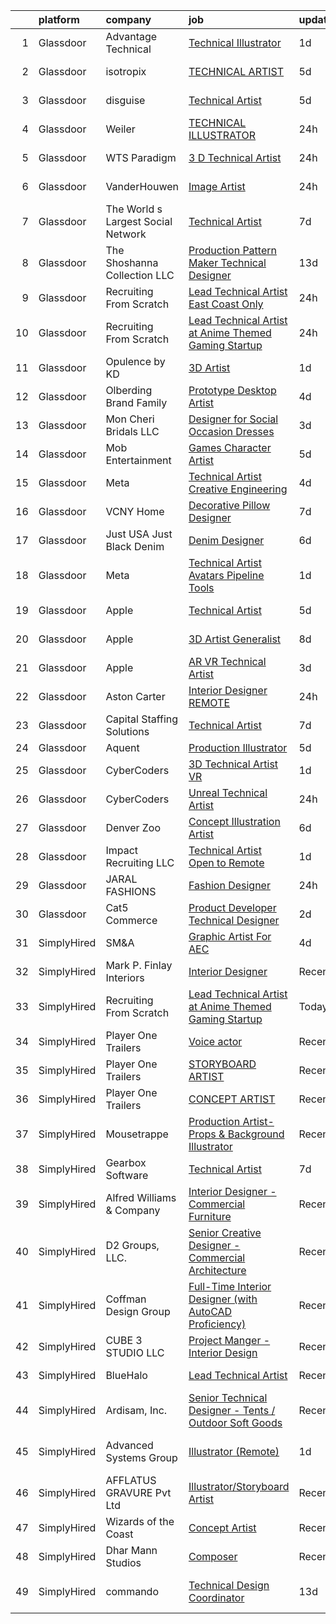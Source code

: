 

|    | platform    | company                            | job                                                                                                                                                                                                                                                                                                                                                                                                                                                                                                                                                                                                                                                                                                                                                                                                                                                                                                                                                                                                                                                                                                                                                                                                                                                                                                                                                                                                                                                                         | update_time   | location                      |
|---:|:------------|:-----------------------------------|:----------------------------------------------------------------------------------------------------------------------------------------------------------------------------------------------------------------------------------------------------------------------------------------------------------------------------------------------------------------------------------------------------------------------------------------------------------------------------------------------------------------------------------------------------------------------------------------------------------------------------------------------------------------------------------------------------------------------------------------------------------------------------------------------------------------------------------------------------------------------------------------------------------------------------------------------------------------------------------------------------------------------------------------------------------------------------------------------------------------------------------------------------------------------------------------------------------------------------------------------------------------------------------------------------------------------------------------------------------------------------------------------------------------------------------------------------------------------------|:--------------|:------------------------------|
|  1 | Glassdoor   | Advantage Technical                | [Technical Illustrator](https://www.glassdoor.com/partner/jobListing.htm?pos=115&ao=1110586&s=58&guid=0000018286876fe9a65b95ba8dbf2cde&src=GD_JOB_AD&t=SR&vt=w&ea=1&cs=1_649cbd0c&cb=1660114400004&jobListingId=1008060519712&cpc=26740BCDE5E48596&jrtk=3-0-1ga38es5jgrjv801-1ga38es60k626800-92a35f20f136349a--6NYlbfkN0CQRQ3eiV4YWjrRS1ho7HVQ9JO8v6Fb3eU0yDOJbdOiEguntuRlpE4-_N6DYLNj-GrLRP5FYL-aNzagPvIYxyRsnB_9dzeqVd7S3AAeM0Tn7lwMIUWEoREOg6C_e6cv3q0cTiXRoZgR9Db9nqC-PcNEtAnvPp3I_DXS4Wt3NklPk0BTMUdbyVloNuluydEUmnrtyDjaIkJHbUSpgp5EX3MoWJCK5To18XgOh0bOGdfUKtVUbe8lsU4FHmf0o-9o5wYyrk73pA_K8x8PcIZbY2QbxpBHfrMSmGYyOb2KhVbAAeCOAqSzdbcRIhirf6DgtTENaiGOGnXcq9LrJnMaQEqg8SdTkMnefmDZuMJR9bd-dqC1yDekgfc2WeB4Jo-picOy0ZJ83a02GU_EZ4Eky5KKQaPGaZViNK7wVX78CGNtokd1ibR5YFSu8OuYVXh_BYYdRyViR2krHvl6DPJnMwcrqV8IRSbTuRyzzW6rFdEqnce9vRY2MkcRfJElZLws5wdsdUTuTFu6K3OosIyoJDSlY8OXbR0olWRrNyLXcvDBs_GOLfsHxund0FeAm4tSTg0%3D)                                                                                                                                                                                                                                                                                                                                                                                                                                                                                                                                              | 1d            | Sterling Heights, MI          |
|  2 | Glassdoor   | isotropix                          | [TECHNICAL ARTIST](https://www.glassdoor.com/partner/jobListing.htm?pos=126&ao=1136043&s=58&guid=0000018286876fe9a65b95ba8dbf2cde&src=GD_JOB_AD&t=SR&vt=w&cs=1_d03e5e7f&cb=1660114400009&jobListingId=1008053328813&jrtk=3-0-1ga38es5jgrjv801-1ga38es60k626800-10c8128bab1f73cb-)                                                                                                                                                                                                                                                                                                                                                                                                                                                                                                                                                                                                                                                                                                                                                                                                                                                                                                                                                                                                                                                                                                                                                                                           | 5d            | Los Angeles, CA               |
|  3 | Glassdoor   | disguise                           | [Technical Artist](https://www.glassdoor.com/partner/jobListing.htm?pos=124&ao=1136043&s=58&guid=0000018286876fe9a65b95ba8dbf2cde&src=GD_JOB_AD&t=SR&vt=w&cs=1_7fd9bb9b&cb=1660114400009&jobListingId=1008053583849&jrtk=3-0-1ga38es5jgrjv801-1ga38es60k626800-736e1e6140083bb7-)                                                                                                                                                                                                                                                                                                                                                                                                                                                                                                                                                                                                                                                                                                                                                                                                                                                                                                                                                                                                                                                                                                                                                                                           | 5d            | New York, NY                  |
|  4 | Glassdoor   | Weiler                             | [TECHNICAL ILLUSTRATOR](https://www.glassdoor.com/partner/jobListing.htm?pos=127&ao=1136043&s=58&guid=0000018286876fe9a65b95ba8dbf2cde&src=GD_JOB_AD&t=SR&vt=w&cs=1_9ba4be14&cb=1660114400011&jobListingId=1008062753985&jrtk=3-0-1ga38es5jgrjv801-1ga38es60k626800-9b4b3dbe0815bb84-)                                                                                                                                                                                                                                                                                                                                                                                                                                                                                                                                                                                                                                                                                                                                                                                                                                                                                                                                                                                                                                                                                                                                                                                      | 24h           | Knoxville, IA                 |
|  5 | Glassdoor   | WTS Paradigm                       | [3 D Technical Artist](https://www.glassdoor.com/partner/jobListing.htm?pos=123&ao=1136043&s=58&guid=0000018286876fe9a65b95ba8dbf2cde&src=GD_JOB_AD&t=SR&vt=w&cs=1_79a00e2b&cb=1660114400008&jobListingId=1008063227500&jrtk=3-0-1ga38es5jgrjv801-1ga38es60k626800-011089805876a706-)                                                                                                                                                                                                                                                                                                                                                                                                                                                                                                                                                                                                                                                                                                                                                                                                                                                                                                                                                                                                                                                                                                                                                                                       | 24h           | Middleton, WI                 |
|  6 | Glassdoor   | VanderHouwen                       | [Image Artist](https://www.glassdoor.com/partner/jobListing.htm?pos=121&ao=1110586&s=58&guid=0000018286876fe9a65b95ba8dbf2cde&src=GD_JOB_AD&t=SR&vt=w&ea=1&cs=1_506713bf&cb=1660114400008&jobListingId=1008063541301&cpc=AC285F3A3ECA6BB0&jrtk=3-0-1ga38es5jgrjv801-1ga38es60k626800-44ae0a4fbbd41e73--6NYlbfkN0DwTFf1i8tHxx5w6n6Gg6g51G1v2moTctKTWRheSvOoBGoYbE61eXaI4p99TMVe5-Yx3QNbUfuByV1ln80uuMozBmYU69iiyMjPcC1KxlYCv165LxjaZAepi6fVCyyhQ86_ltv3q2XZSJkGepgNHRKU40Yl3-bNcszTtaTb_jhKeymm2vIbwUGyW4COJRuCVhWkxZ0OtuZqfdIw_ygfJsBeF78etFmDgtj8WrlT3KBFUX5y3AoHXNej2PkUc_jn-m69yswQAR8kSDLg5PhhyMI170Tf1qBDycAKOW9bM9vZF0G8IxDlwXJVtHMDscHY3hXnuLbi-8-UwWay5COVle7wQt55kSiIJpASycm32ywshzxNGNa5QtDlw8-kLJiyFaKL0mK_rNugCdieowX76HXSUe8Tmtykrz3jwv6MvYXJo09TnwRrkHb4s5fRefVba8GJzgcovRI6-lWFQZEUAuy6GVbI-XKx2k4NC5PId7n1Dykt45yRdrBi_nLfw1vmBXA%3D)                                                                                                                                                                                                                                                                                                                                                                                                                                                                                                                                                                                                                       | 24h           | Beaverton, OR                 |
|  7 | Glassdoor   | The World s Largest Social Network | [Technical Artist](https://www.glassdoor.com/partner/jobListing.htm?pos=113&ao=1110586&s=58&guid=0000018286876fe9a65b95ba8dbf2cde&src=GD_JOB_AD&t=SR&vt=w&ea=1&cs=1_97ac962a&cb=1660114400003&jobListingId=1008048926974&cpc=E773D000C9BC26FA&jrtk=3-0-1ga38es5jgrjv801-1ga38es60k626800-248e5923486b8f02--6NYlbfkN0DSgjPPcnEdvoK3uuxfISLALE6pB1FR7YSHOr_tSg5_QGIhoz_2VqUepdcKLBLI_zTQDUXKUWfMuJTcj5jBf5eRM8zWZiZ9z_cT7nylf-Em8Xnd4NBmVUBZUEHbDs2Kc1GzuzbLrePqI8f5xG1BT2ulBFUwvjcfS-QaVO8EMFpvsQiwlSRMnbZjufzakWUG7dhoJ9ddstEiCbk2H2nvBJIp95xl4-ABCMhx4qGEipAyVgAFWLwU9ecDiBbUuMYq9NIolBFRecFOjx3jaZ4Cm-O5LDRVdZdlNr17k3wXV5b-skXkHAHuzZR4j0e7PGv03sYFG7ikNdh0vVgvKT48rU3a6oB1ftRmnomRd6PCELcrscggscCfHBY5kx4BU7HsgnMQLHtcm1LJ6QeyWaPZjstP6H25JHmnVilrCzMouBAgtUhQrbWh9B5TlOeCtEDicDpvY3Yzf8tRFvSGLPzl2k6t5MDQ7YoGcAXslqs8C9IMPJAZL8CyrWe7szbqiyTAI5NpM2U5YJf9zwuSZ7N2edzktyR80cC-5BhcaH9ONa6xwu3Thz_zLaOkzyLUH2sblwfmeFJ6IqzAjCXmyS7vpLJx)                                                                                                                                                                                                                                                                                                                                                                                                                                                                                                                                 | 7d            | Los Angeles, CA               |
|  8 | Glassdoor   | The Shoshanna Collection LLC       | [Production Pattern Maker   Technical Designer](https://www.glassdoor.com/partner/jobListing.htm?pos=108&ao=1110586&s=58&guid=0000018286876fe9a65b95ba8dbf2cde&src=GD_JOB_AD&t=SR&vt=w&ea=1&cs=1_dd498698&cb=1660114399996&jobListingId=1008033341134&cpc=BA15C3E50D27FFE8&jrtk=3-0-1ga38es5jgrjv801-1ga38es60k626800-b9084e413344cb6e--6NYlbfkN0DceR8btTseuhG_SpHckJLdxCCcFxcmyaLLADawDPeKkPEJjDv40UGLLXAjHlnwqv1KsoQIJrFwn3FNKRcOEZBUFYE_WxNqW7je5exbyF9zVy2guLUO-gLaPN4mYuD3ZBwJuJmvfkTUMSgbSgoInQVtnXFfcjaw_8015dl2-4seT0CxW5CyNdQ0HxpWQRMW5tF570LZcd_uqotQ_hyTW7hGKPeWoSRxbpf-uOtDCgNIBLo6AIazUZuk8x1G0z_Er__F8SWwhlEPs-wtPrTgu0-zcWYeqRRZPRrxyia-fni0zIOn9PJQWhJ7nOchksCmvwg7nsSzcvt0VAz0UHY2vjOE7uV9JYFd1uA6mInmTrKMNcE1u9lwRo5E2ttWkqSiY4Op7_E4_GpdeDLOdtzms3eg5fIxBgwkaqOB4BzkBAd2n9PLn-A24oGt12zVGs1llMcbo5Qdw1HZqWby7cFSgqWdp8Xq0nItEDxN4eygK4Z7YgMZ4jMFgisg6C-JYqAKbKUdW4M4SCJLl2GPNF1_nBdiybOCrWLmUeA%3D)                                                                                                                                                                                                                                                                                                                                                                                                                                                                                                                                                      | 13d           | New York, NY                  |
|  9 | Glassdoor   | Recruiting From Scratch            | [Lead Technical Artist  East Coast Only ](https://www.glassdoor.com/partner/jobListing.htm?pos=128&ao=1136043&s=58&guid=0000018286876fe9a65b95ba8dbf2cde&src=GD_JOB_AD&t=SR&vt=w&ea=1&cs=1_715ecc2f&cb=1660114400011&jobListingId=1008063273545&jrtk=3-0-1ga38es5jgrjv801-1ga38es60k626800-03662f02ebbfdb19-)                                                                                                                                                                                                                                                                                                                                                                                                                                                                                                                                                                                                                                                                                                                                                                                                                                                                                                                                                                                                                                                                                                                                                               | 24h           | Durham, NC                    |
| 10 | Glassdoor   | Recruiting From Scratch            | [Lead Technical Artist at Anime Themed Gaming Startup](https://www.glassdoor.com/partner/jobListing.htm?pos=125&ao=1136043&s=58&guid=0000018286876fe9a65b95ba8dbf2cde&src=GD_JOB_AD&t=SR&vt=w&ea=1&cs=1_2a79a758&cb=1660114400009&jobListingId=1008063273455&jrtk=3-0-1ga38es5jgrjv801-1ga38es60k626800-1a5d2204fd597ce0-)                                                                                                                                                                                                                                                                                                                                                                                                                                                                                                                                                                                                                                                                                                                                                                                                                                                                                                                                                                                                                                                                                                                                                  | 24h           | Irving, TX                    |
| 11 | Glassdoor   | Opulence by KD                     | [3D Artist](https://www.glassdoor.com/partner/jobListing.htm?pos=107&ao=1110586&s=58&guid=0000018286876fe9a65b95ba8dbf2cde&src=GD_JOB_AD&t=SR&vt=w&ea=1&cs=1_87594597&cb=1660114400006&jobListingId=1008060635178&cpc=14D5209370AEC984&jrtk=3-0-1ga38es5jgrjv801-1ga38es60k626800-ece28a5bf28f35e2--6NYlbfkN0Bzkuy17zoNwKMVjyusHhR7JNYo3SmelKzW8jp1Pa4Tk4WW547EexT8lZKR-gSYR2hmTMZ4f2JkGM0Bz3it44cRhxykvI-tnG4bEQgTqeFTblZB-Rf1gUvajfZob7I8LVUQCK7e6xhzaUjXKv5WnOa4sW6ZP2UuYWX5siLo4UvwIYvi22ZacKZPQIJf99zvKlpY2Pjf9dJ7qao-E5PoNdEUvlH-mnxhk-cZjbo7LPF9TJQHJLzOdLTGlYhDcjA3KGglkQ6G2H6M7Pg1VtGsyqZa9f0G9Z4X3RCoygSdOigDpvXywhUEcTO9By90-5vUS2guXk9SsvuRWRFzinSpvSrT-3VSbGqAFETyRaSfA31BR0X7-Xqc-5qKM1S-udtnu_zGTQO901Naor54TTV7Xf-1SjscIEaHvaZo1ga-SEeWv2NoAidzPxW9fkub5rP8JZu07IhLABw8JhI9echAsy3IqgisQjmtzft1uXJJ6HwmjN2S-VbxsxtxICz9vf3pk9cfyOesJtHzRQ%3D%3D)                                                                                                                                                                                                                                                                                                                                                                                                                                                                                                                                                                                                            | 1d            | West Mifflin, PA              |
| 12 | Glassdoor   | Olberding Brand Family             | [Prototype Desktop Artist](https://www.glassdoor.com/partner/jobListing.htm?pos=102&ao=1110586&s=58&guid=0000018286876fe9a65b95ba8dbf2cde&src=GD_JOB_AD&t=SR&vt=w&ea=1&cs=1_41c06a04&cb=1660114399790&jobListingId=1008055810949&cpc=43E37B7B5399EAEF&jrtk=3-0-1ga38es5jgrjv801-1ga38es60k626800-abd2f46ca36ee8b4--6NYlbfkN0B7iIj7qdJxWrhC-G4c6do8qzhYzTGSo8Wd6j2JjXO-OLXZDUZK1ZX8YFqY53z8hVwhZAY1iqB9CuKc-2rsPwrxjKzweJuOe7Yapls8sOHXerXZiPtQiF9L7YtrAoQiLExZkJ1Mmrlq_QuV0G0t7_Ym0wIeBVZUxA0klKW5_xwYKY7qqaMN9-SBw5vHN5Mhf4DEoJP4D_D5qzPr1JfasXmL-sqDuLmM_j1C63NMfNlMpFT7kdtrCPYs_sP0P1EPY7tc85O9IH1Suf9-cb_ZiZ-r4oZg4FxbsrzlcBf9FZaPlvyPnhx95mT4TLBv6ZEaq3WvXRSdOs0hm59oHbST90b-fAVDHFulrDf6q_l3HPx81m9UCmTuFYXcoHJUuCr4B-Va-5FqIiK8RsigAz5aeCJhgwRSrugHqHbzcUYmv1gbXdtyRaajZat0_cJ6py7uW7U9d3WGJjJQ17TnT6-eaz0fr0xqIrIY-_464oHVuoG4fLZz5xGRjGaqV0oYjJ5OihnZZ7zhJmjDAw%3D%3D)                                                                                                                                                                                                                                                                                                                                                                                                                                                                                                                                                                                             | 4d            | Atlanta, GA                   |
| 13 | Glassdoor   | Mon Cheri Bridals LLC              | [Designer for Social Occasion Dresses](https://www.glassdoor.com/partner/jobListing.htm?pos=104&ao=1110586&s=58&guid=0000018286876fe9a65b95ba8dbf2cde&src=GD_JOB_AD&t=SR&vt=w&ea=1&cs=1_c7ef4b0b&cb=1660114399790&jobListingId=1008057203121&cpc=90C4CD7F4113B630&jrtk=3-0-1ga38es5jgrjv801-1ga38es60k626800-02c681e6a28d7d5d--6NYlbfkN0C2SVAOpOeIWQkPp9EeCSLxTLheLRty2uanDx8E9nXZ3rFVmSnLRG2mnPkAGh1eSW3J8lYkoOb_KFWOvSVYCFcDXGFAYyF931r0qvnzF8wbzBbi88hfZB9ydUA69pmQIBAof7FIlT2vX-mmIjQV9JLXDTdSUMv-n08TWZ6m7jrIGoi9Ns_SLfdzjbVQt8fhfZGwVG5vpZV3Iahj9FRWXnGPSZYVZNy10k9s071BSbJ0nDOIO68mVFw-wetgoXvNdFHZjySEqsolzKy-DiVFqQvFfqRZBBDuKue3Zes5sc0gsmTMmaRGmjZ-M2I6o38PGIziC0RAe8Yl9w1FPDs1tcdFPJNTXL0t13GiZSg9vYTGxn7OArMST6KUHQdtTfa00f5eXWBmnKPR4vRL8vpNVte8fg-VNNlUpq1Fo50HrRduNE2zP-fxR-XG9qxJVNAnV05RqCVYNXxl5cTCjV6uExcd38hpRI4KtF2RgN9cUn_f3kL-S3dV6s2caHToJOPsEwsKNmgvqWZjdl-Rx2HIy3At)                                                                                                                                                                                                                                                                                                                                                                                                                                                                                                                                                                             | 3d            | Trenton, NJ                   |
| 14 | Glassdoor   | Mob Entertainment                  | [Games Character Artist](https://www.glassdoor.com/partner/jobListing.htm?pos=111&ao=1110586&s=58&guid=0000018286876fe9a65b95ba8dbf2cde&src=GD_JOB_AD&t=SR&vt=w&ea=1&cs=1_f2f70f66&cb=1660114399996&jobListingId=1008053728379&cpc=F7A2269C793D5877&jrtk=3-0-1ga38es5jgrjv801-1ga38es60k626800-0e94b5a98816cfd7--6NYlbfkN0DfhRLDY5E7BVY3xhBTAobuSaZ3WR2SqAJ-w4NHeQGDZ7IzEziFaDSEGjd0VkC8dbJxf8opLYDo0TCoxUBMQGUbwVfyPFhs28vb6ahs_mQmmABGYI1rGxbT1aQtxsAVL9QrF7cYwiLAODCIyY2T0Ld-LN2ks8WLEh7F_R4jo4WDTlALkV37wfNkVyQmTZj0Cs45KTM7eXYQZWKCQ-OatTdlhrCwCJBB888eLbIvlwHEev7lECQhBoGLh6TNe1bfOExeSyV9zmm_rg6xgz8f_V1ubVTMMjP3N1xN6WReOJG4eXQHqng4mFNHm6_5DOlC64WdGxpFUBhTL6JOe6TrbqYYxvbaMK-Pq4vjLdRw40VVICAupw0JcUk1ildEcdBdBzbFVUDtsAnqbLsf3i14yAAl0ayYlGwECHDB8IBMTG63EwkB9C1yT0Lx5EcoRL2Nm39cQvVHutDq5-X7c_b4ULbev5RaP8SBBgRXGWugUDEtoGvf7j-TIU_VgHJQ0zNSfos%3D)                                                                                                                                                                                                                                                                                                                                                                                                                                                                                                                                                                                                             | 5d            | Saint Louis, MO               |
| 15 | Glassdoor   | Meta                               | [Technical Artist   Creative Engineering](https://www.glassdoor.com/partner/jobListing.htm?pos=106&ao=1110586&s=58&guid=0000018286876fe9a65b95ba8dbf2cde&src=GD_JOB_AD&t=SR&vt=w&cs=1_acd7cd5e&cb=1660114399790&jobListingId=1008056316974&cpc=FDA93C03AE7AED37&jrtk=3-0-1ga38es5jgrjv801-1ga38es60k626800-314cb7abd2da0403--6NYlbfkN0DYl4UJW4r1Vl7FEn6T9F-rD9lpC-0oMJVSiWjK_MGUd8e8cHXcpv6KPyjLHZEfqkUjKpU0hMXibp2ldHXflztMYwy5PWjsRXUM8qgSrSI8i6v4AMTrDiSEE8fvXHQyczsvZLsBPgXO4NwBol3QzjF5b6hr5bFyQ4_SuFrGUWIjg1omUFfLcL4Gjliz2PRkDot_z15xUFwrg6qyhdmtdLi662DgX2Xek6ix2BI5L1O_VluGHUTK3o1ZXnPGsv0PbYbe6Mk_cvkTumEYArW85qA9lht_d-aVLMt-odH4jwUOt355zUcQrAkODd6XGLjwyLMV6s7cwwiW8EA-G_ZyU5ieMgygzdVk4QWQVD4VNtYDalqeCyB4FOGdQ-pu_GuZeXpoupyKnptwLNeu7SyUJSoak-abWtqn6ef8q8d74tPub7T_f7bOCHhfBxV2kUlu027hkOgbRWnCIL5RSCO25oGSxigfcTVjoCFsBoT35NuN4nNCz-h7nWd7--Z8AttryWCmZyUJYKXMR3hNAr4A3gNzsavzdJvX9OzqaGTwMwooAHZYoN_kxu5jdml3BjL70CFmqHRXwmDOcUAVUGPCkYwN-Nf03a73uIyyTLKjgnQeu_w4BNNodhn4x-xZTEp8B-XZUxiuj7Ownz240cYSAETqW4hj5r3IzMkJjMGXLCrjqsp4DrV6UH6HWRSLG5dTnmdeS_Vi5kKagXNZkdiKCzoWxVwGaFAlg2IvZA7qiX97fr9_1-esbURwbYVZaGBk8FcPXBm3Kwwpf-6ICaOeSU-U91ySWiiWu7LwmGC0WgnBIFXUkZvTxwiSpn_Scay-xYZ2ig4x5CWZIOXlTGTI90ksMo2x62dqPiGg0XfbWiSmNS-EfKxi7TsXWN3NPbHXjip_-3gjgcAYkT1a3xnJV2CQkawT2vrWJjRidhmebb0GLK6y3ZbYSdNyXUOkw805CBXv4o9YhdPozm43dZ1KYbBkAXllrT7DBb8YiPscsAelJ-kFxJohfjahgGRto95Ca7S9g12ECMhlt8TWKjaZqMYzYhEa9PF2JGz_dC3SF2BxovFsYbmTlcHjcNII_rVjtnE%3D) | 4d            | Burlingame, CA                |
| 16 | Glassdoor   | VCNY Home                          | [Decorative Pillow Designer](https://www.glassdoor.com/partner/jobListing.htm?pos=110&ao=1110586&s=58&guid=0000018286876fe9a65b95ba8dbf2cde&src=GD_JOB_AD&t=SR&vt=w&ea=1&cs=1_d34f8c4b&cb=1660114400063&jobListingId=1008047257106&cpc=70D6958B2CFB98E6&jrtk=3-0-1ga38es5jgrjv801-1ga38es60k626800-522acb78c5268b40--6NYlbfkN0DuBjZhRmXeDyfVAG-RoVjtSv3eDEYZ9hoXvfZhXUmN-bbhYvP9oYvOFEE0wIUOmjT7AgXFxQvE2H7tPArcEVsI4oWqfB27dnVtENJf_LWaJfU5SAGZUPgFkqKhwtz5E2iZFjk3BCOqgNJlCk-1HBw_A5J-16WVLbmukSTVYVz0bzWe1e36cngP1nJMaEw0GC0ulBeTsS5eywCAMp868Ac6FQjYBmcmUOxjlQTXSETPE2rSAJwEqQmikDXNzRyxEv5tIjrnpaabQUwqsMSjD5Unc6Coz4m81m2sCBvOd1ZetV0U2wdNrwav0lnrDGTmwapdUiFCsvqw9E9g21lF39comM4EY7jyiH__de2OUCK-_b_hDpeV50GVxrACVIJRTX3LDW1OgkP8QcBCyHGigScRD92nNu5yPm5SObSgZr8KDK5tmRycear99BFOvRhuZHRZb-E4kXLMxF_IVkYE8R-tK133aP9xGbQDTMYdxNXRHkYU28Pj0s-xdLKfAaVhm9Y13Obx6whoYw%3D%3D)                                                                                                                                                                                                                                                                                                                                                                                                                                                                                                                                                                                           | 7d            | North Bergen, NJ              |
| 17 | Glassdoor   | Just USA   Just Black Denim        | [Denim Designer](https://www.glassdoor.com/partner/jobListing.htm?pos=116&ao=1110586&s=58&guid=0000018286876fe9a65b95ba8dbf2cde&src=GD_JOB_AD&t=SR&vt=w&ea=1&cs=1_9cc1675c&cb=1660114400005&jobListingId=1008050439843&cpc=B076152010A3B66C&jrtk=3-0-1ga38es5jgrjv801-1ga38es60k626800-dc5159c0330fe2cb--6NYlbfkN0Aba3ituSlCHMSHgOCHZZeTh5Pm07K4Ty21_3H7CkCDm7kQOn556yW8mpO7MDGFiExU9v61p8SAcaywuJQXKuwAp3t_jOxbS5IZxeVs7SAhTBZ7sKr8YMJrknivhNGrXITx4nnWIIe6v5Fua4jW2gGiOSfcqTwKgywaEPPgJxvWGMDIcZErdRrnhZjKA8xqveZKl1Pzhl_z8HXsDiR51ay59_m2e8XYrSb24F6erTRdCbtx9u0BAx_yWrLz6MAomt3YqhT2mTqlKMDlRH_o638Ig4hqAb5eWRHjEHFd3hudQFMAhYvNEgxObI8BjmQLdm5MmwcL9KX9eW7YRwv8mn9YbfmQFNHKxHZAWNur54Zb219uA9MiZCxW8yc1_EAdknxMYBnQFfA6B_gRIHhCTbg4K-TtdzoP-egIq80NNSKXqQqjuFErmOGlN3UcGYl6RdWY8HQhtYT0tOM5-z4S01Om4yp8G2Tdj4NExGKY3k6nLnbawDDlkvTT)                                                                                                                                                                                                                                                                                                                                                                                                                                                                                                                                                                                                                                   | 6d            | Vernon, CA                    |
| 18 | Glassdoor   | Meta                               | [Technical Artist  Avatars Pipeline Tools](https://www.glassdoor.com/partner/jobListing.htm?pos=105&ao=1110586&s=58&guid=0000018286876fe9a65b95ba8dbf2cde&src=GD_JOB_AD&t=SR&vt=w&cs=1_6bff1ed5&cb=1660114399790&jobListingId=1008061777802&cpc=AF02A54CD0F60729&jrtk=3-0-1ga38es5jgrjv801-1ga38es60k626800-bec5f188f674f0d8--6NYlbfkN0DYl4UJW4r1Vl7FEn6T9F-rD9lpC-0oMJVSiWjK_MGUd8e8cHXcpv6KPyjLHZEfqkVDT8BL02zSvKuSNNJGibANpm3vdv3SqQ9wu92ONl7v0r07Ki1lvty9jAZX1idCsH3pljZLSI0oLQ4uM_zk4FLLa40kBzdlJ0TV-CX1RSfK7chj1XeKPutxGZ5qOkyRs12ypTFuXlDlD5iRGV5tZw3gqpwjRRV3zhE23bioOCq1XMjyTWFtcZQ9u_Tmb7GAPw7S5w-Xc88A_qVy79rLaH8VhSOIwPt9gi62gale5aWscDvGP_957YhyUVF-ZyXEzO9IjfTqqwuKsJxq6nnU2Ch_Eu-KczCykNHFU7QiqPOy93T9W9FVSQQ44Q0f0lJ0mxiptkm5yLo88nJyGm9d1KKgoY-kesVv_AUcnCnar5rHPmc3c1Y1Hk6kOjEjl_GNwkSTWV0o4PT8N2or8Q2x8P6QUYdHxNK9_tZSTTTMjWYBTSl4e3jsm5KIDE-VRO7EhCNnzUxYZxxXq90tjtjcj9xIBSusOEch_X7yBpPoCVU5NJd6Hm7lJxoDNgMnvRrd1yDqnhG0-zr97itCseZBKYVur017O-kFjdO8siic4TQwGD-X7LOEU2MWnjrYvwdjFalt41azAKffCuRVt2m7bmqaRuyjXU9a2eFDG3DXWAs1mvIUrZY4NJJDjAPj-TlCBXCj3Av69oOcEx3EI_klzP9xdeVl8VvdyqLvaeclPcJ4gN3AMZ_TB8YOT_iQBbYeqX7Y8vrGZTAKRPrgvflCa-Eg0nqGGP1l8qMOr_IEpudrSS1la49MRGjTQCpADFwCCXxWMBqVx6QBcHmsdhqdcs-BDBu6ifFiQnNQg1JSDvZCn_T4xpQ7NbsNrFo0BGfRk0caiOQrjwbWjcmNG_GJrVKeWTqissxwaC7tE0yEh_tL41o--hggMda5NVZnBrP2aEl0lqyaY94BdNC4mYjMlx7Ww_wsUKMj4NQEOdUja-MwF4_GkkXGOnMqcu9UM-3czTuZaRH6CkiQTIPtDb4db2FY_xC2e-OIiD3HHj214hg9CA%3D%3D)                  | 1d            | Burlingame, CA                |
| 19 | Glassdoor   | Apple                              | [Technical Artist](https://www.glassdoor.com/partner/jobListing.htm?pos=103&ao=1110586&s=58&guid=0000018286876fe9a65b95ba8dbf2cde&src=GD_JOB_AD&t=SR&vt=w&cs=1_9dc5da62&cb=1660114399789&jobListingId=1008052189545&cpc=AC285F3A3ECA6BB0&jrtk=3-0-1ga38es5jgrjv801-1ga38es60k626800-b15e4d5738459f72--6NYlbfkN0BvKrLyj5gPmtZO9T8euul8TCxuuKNOtzRJOomxnwSEodTz2Bc-sPZl5OJ9R4TJsNdDu2ApFQIPGJyjI2HKvJVs9tZZ85izmLWiIAzfEe9SKQj18unJzMcj7V52eyk9-kEVDyGE46poEqaTnbDEUYBh-DyjbbAj0FrgVsiW9ad6vJD-pZ8JvctGeuRi4OzbaV0iVo3Ixrs7xQtHjGna7WLUJOtCgs9DShswxksm_1MMXc4NW7l8rbuVuELE_zt9io6HIkDJyLiGeDf2BrKlSErG69B6i9KNrl0grgypPeriA0K2782J_5IAtXOQA5AMou3o_JwbzDm1l3Urc32vI1HUkOVKVkD73RlJHu_92564H6KtvNGfzJw4Ye-QcAnN2U68Smxi465sn32N9K9YfasK0Ocnk_30EZQ4NzR0L50mcAXpKwSIESrENYb3sLc890dUfsQK96UJqXLsXRIxhW7AajcRY7A6ZKwSmIE1cQZnEPmtAYYUIkDMQXRaihQinmesUj3gvqkllzAU1h3S7gJGJxW2Ir6YoCEji6YBZqS4i9Kxz-S5BdFRt9aBCNbKZxfxf3m_p8Q6F7MUoZTl2EGObTHd2dc6w-AXp_AsWSK_8AXBkVuGEbx8gjNEFaDP6DG7YeJ3wtTO9IFSY81cdWS-bctppJA8Y7EqS98LQ6Wh7rLfNlElravbkasKpWpl2G89ZGYPGRUCz5VTHaKHFQp-lyY4gmzxTd1-k8TXlp6yxS3v_-ecbD3WpUn2jkDQbxgt5NJ7H1q_v9ee5VMUxhgvxdTJc1yFl5Suw2FCEKKC1gzFqau4yPIF-4tFpDn7kHh4RMGqSWu1RTArBVEW1YDPOdkuDmtA41pULfx77h-f7j_bgH068MuNSrDMkt4qBWT7RnznLHWnT3k19ZQ4jUHJ-206IRZopq_g6u0KGbvIbL7qGu1Qr-7WgffiDNJ0l4A%3D)                                                                                                                                                        | 5d            | Culver City, CA               |
| 20 | Glassdoor   | Apple                              | [3D Artist Generalist](https://www.glassdoor.com/partner/jobListing.htm?pos=114&ao=1110586&s=58&guid=0000018286876fe9a65b95ba8dbf2cde&src=GD_JOB_AD&t=SR&vt=w&cs=1_a217f228&cb=1660114400003&jobListingId=1008043315424&cpc=AC285F3A3ECA6BB0&jrtk=3-0-1ga38es5jgrjv801-1ga38es60k626800-1b9bc4abaa9c16ec--6NYlbfkN0BvKrLyj5gPmtZO9T8euul8TCxuuKNOtzRJOomxnwSEodTz2Bc-sPZlt2Zgji_QUXFzD7dtomGns_hR7wA5qROeh1D0sSdCcCTzAlkilmqfzZjf8ww35AV-QWcUoZrGI3Q6Gqv4YHd7SsjDwQNLX9uhCDLZdnCczIOOBDLWL-Pr7jp3PFWRzhrsLJqyEt3rEJznH-s1s8_dHiDymwA2rpalYzKSHcuVREV-1lCVj5yky-ePhRfT-DetFgHGuu7eVeXfB92qXL0oSsyPIyNQ4afXdL_JeZHYSdAYlrl8ZMafPHjZy_84D2hKv8ZsSIWW1Rtb2edbQ7-rTdasmV-X4_kQC7Q3_Syy6oXytps8xQsvLZS4kcAwfdvFeefwbSf1Dc5ro8Lgzr6CHrkHvFMbgbTwmRa11NA2x9bEQtRexMBjaybwXme5GEI-dTXyP0KGdaxWT9pyt5lwHVgU2LF9jaJhrn79NnY8XWAskt11e_qvOgvigVJimXVP-MbHv85iHW25VJhD5egQDtrfL9IA1O9yAgRj8fD4vAbwihuJlBr_gwUexviEpNbniKBR6Gwyi79RuDPmK0bd9HT53nXL66Wwov0Fpt9_t22DKLTus68NvJk330KOUvaqshkJroKkwWhlniZ6euShIQRXnSl80kvNCvahYEXcPUCBLeMu3z-I10mtv1h-M3P-WQCqLvgzMxDuemuevU9-vs36SkrOSASXHLGCPjZ4-1RyOZKzxFv5cwu8AFU-ndhCFEoF-GnIBhhOxEIenFZJjmw2V48jHlPtlh5IFaFGk2EKcfRcMV9asxjPZscm4MOop0E0UgBsHZ0a7Re3ymj5IL6KvZPoUohLNNWYu54W2gHKUJ2UErtKEtrsouLjJ43wHQ4AyFhIGpBgbG4sxXScLCYCiJG__GPwKv0eMXPKdib1bsV_sNuD8l2gPIC9MrAX_rrCqu0GyiQ%3D)                                                                                                                                                    | 8d            | Cupertino, CA                 |
| 21 | Glassdoor   | Apple                              | [AR VR Technical Artist](https://www.glassdoor.com/partner/jobListing.htm?pos=109&ao=1110586&s=58&guid=0000018286876fe9a65b95ba8dbf2cde&src=GD_JOB_AD&t=SR&vt=w&cs=1_5173de27&cb=1660114399996&jobListingId=1008057519531&cpc=F41FEAB56D215062&jrtk=3-0-1ga38es5jgrjv801-1ga38es60k626800-6828e0b0ed8ec9bb--6NYlbfkN0BvKrLyj5gPmtZO9T8euul8TCxuuKNOtzRJOomxnwSEodTz2Bc-sPZlt2Zgji_QUXGvcv-e3u99qCr59X6Yf61nnfkwZzZxivNSNjSQjrL4JB89BRjvagDroAoyJMmjNM6BcnBdKNpi37SJuwNaJ_G2aMYazYgAx_OLN9CcThcrLZJ2sgXt8x-jVHerlyj2Qlz2zd9viwqiWAFLjXA3xJhNehGqcdkOQTFq2k7YMvV7nh4NQsTtXmXCok68nfQX15CWsf0T0ghd8XP3wdsL9oW41nC8-JY61FVkLDL0kHOp9-VmIfZaXsRxubkCvTPcdBMxd0JeB92-R4rDw71puzVcyZVcuAvGktpvWY2MiDJCLa_17_WZfheA2eD2iHGbaNrmMspI9jxE72ifHCPLv3RBATMrMxTh2a7ZBSTDMSiDMwpTrWSHhmYzIH4UV0msNIM5F6gwQlKAhUUg00xivnA46J75rAiK2WTTN7uIMNYSZ26kYtPKtZ1gWJh2B-KG66TS2HvyjM_bzdDAzipB_z7obb5ChWmFkLy6-U0fCy6jrLcbYE2s9vk8DkTHVjTaq9rqOjVlwpcFgoLlsQxipKHoLoGp2LOnucIktrwVfY3hk758KaivAXfqEAhc4X7gKawBbnuTAOaFMv8p2QHViPYo70SYA6DCoqq0YtEVZ54nVq1rJ24KVPGRlbMqnDX0fo3OLChx5b8xkUvUlhJHktGU91eQ5GSfaaWrm95L-3obCToPJIHzaDsqmZm91FqeEw6fTq3kzLHkV5pvNwBfZugjJI06J1W48OGUT7ARFQP3DfqepTFIwXbfKniFTZ7s_gs5Udmzj6kiM901MYAKvEV9Ly41I4v5x7GU8H3iqouDFN7GFirWMSupPvX4nkc8CHMM5cjIk2BTAfZnKaosVvlU_m9pvV0VrDimpC-Hv3qB3R5tzKGyb0VDrZ9jR9p0IYdzPmOiWXTGMg%3D%3D)                                                                                                                                    | 3d            | Cupertino, CA                 |
| 22 | Glassdoor   | Aston Carter                       | [Interior Designer  REMOTE](https://www.glassdoor.com/partner/jobListing.htm?pos=122&ao=1110586&s=58&guid=0000018286876fe9a65b95ba8dbf2cde&src=GD_JOB_AD&t=SR&vt=w&ea=1&cs=1_711c7f14&cb=1660114400009&jobListingId=1008062317517&cpc=2CAED5C921A5F994&jrtk=3-0-1ga38es5jgrjv801-1ga38es60k626800-cafc5fc2018685e2--6NYlbfkN0ChYVx_I3yfZ_JDY3EFoivtqvi_stwnZ_kRt8Dowt_l_d1ydueao4NEv8X4QANiVn-db1qmP0ZGr6xqE3i_tVuki5MFvFlW5MXTN4KQg1DytOxylZOon68fwI-o6bCbdq7i3HQwucc64YRO2_gk4dCWHK4LgL8YDpF_wys4fg_PxcRxeBwRP_m5ZcvevUn38PycSVdWgk_pzvotSFp00CKc7PLQeBFMppH_hRRLnabqHVI005krhq05NaDrVQJHgunE-nz8nWR1NpGKnYT6EE3jd7NntHLxr7c3AARt7Ipn5ovNP4qn4qlXoao4UisS5qCJV3OjKsVrU4VuRJK8QjP8zwlZGquiUVSoSBpSR91WCD-jK7mlYX2XQMi9QnfIuExa4b54k_uWzuQ7tFKfLxVGlpErmjIARSHaq2YYatlGV3hBGCcUu5f-QYpMRh6XUwHW4uphxk4Ts_S83nqlzzXCuz5QC62pEh3upyRXq-m-KBdVFIldSgq2RSXGLNqj33SVyS7W0XO5Vc5gIQYR-WuSJIz2um1fo46miZaKBdgvsJPpHN2rSDsf6WxBprOX0O-lJfc9FFv2T7jINh50F6g2mIDPx9JjbkmptKqADcpKoQPwQqBhdABu5HY7mKMtTnQnZyRhAWVqxapqCv-SFKzzTpSZ4PgpuzBAI-9qRTheQ7a0M8xOjdbJ5Q6uf5k-quwyqoKYWu0E3d-D9WtSZJUoPBC595zgbKz9tm8CKXT4OgvNkQzbve-JFDa-yO6E45WU9T6Wp6GDfYDTv73TSc81AdwcF9LxVS2Qwvy8wCVzxfTiwqZeZSOLQQb7zHtn8Gxjht-VUyEydMpjBOAne6Ttz45wvemfkMvaVXuW6RRG0QiBdBSYLrr9Qqg2bJtDYc8lNdNhWjiwynD5DtcfRPFadHyTEI8Gi8wXL6V1xCxBbyaR9EwGSlkaD9cnaj72t1Cz-oP_xh7lScAHBpSKk1Ez)                                                                                                                        | 24h           | Seattle, WA                   |
| 23 | Glassdoor   | Capital Staffing Solutions         | [Technical Artist](https://www.glassdoor.com/partner/jobListing.htm?pos=119&ao=1110586&s=58&guid=0000018286876fe9a65b95ba8dbf2cde&src=GD_JOB_AD&t=SR&vt=w&ea=1&cs=1_9e5a0ce6&cb=1660114400008&jobListingId=1008047830465&cpc=8795CF9063CD573D&jrtk=3-0-1ga38es5jgrjv801-1ga38es60k626800-2051797cc8d74dac--6NYlbfkN0AHXq2vAVwR3IH7wgnTMdWCa3HguypIXx0DFudX-u0zu6XSU0N9gDGCMsnO9yvyAfMlt4Ae9mM5MYWLgs4v7jaY5XwweGOjae21sz6tG0_q3li9iB2qAA9OtysOR6KxIJrGzoP9RMUw7kbSW6ElO6tdgpMSFSoIfHr8NbyZ0g-5ZjbteMmCYyazXt3XbuIHbIcQHC0vIDukZR6a3F0aj0npNgo3HaMNXkamVoDinpJMftx7VHU_gdUxPAeP2C8saDGsHRErXOjPtKRW4WI3gKZJm5MB_zdttiNhyeUAlNtqCPMBfTGUKd0qbbW_OuGQMgOA1FTYvZ9BgB6-0dRqlk2o2ZmmC0jVyRlJp9EJpGsQAjblfSIBcbWJWqZwWygiOP7KjN4zHdaMcyeJlnsJBmnJA97u0owGHMkvJolhkmgJQ4nqJJI2dvZata9lKVAxyUBl5YYLLlRwlteAZ-Ly_hNwE-qRzW1NUH9JOS7VXFZ2EcISv-zrRoIcsAG4f5i0fUk%3D)                                                                                                                                                                                                                                                                                                                                                                                                                                                                                                                                                                                                                   | 7d            | Houston, TX                   |
| 24 | Glassdoor   | Aquent                             | [Production Illustrator](https://www.glassdoor.com/partner/jobListing.htm?pos=120&ao=1110586&s=58&guid=0000018286876fe9a65b95ba8dbf2cde&src=GD_JOB_AD&t=SR&vt=w&cs=1_57034ff0&cb=1660114400007&jobListingId=1008054069888&cpc=B076152010A3B66C&jrtk=3-0-1ga38es5jgrjv801-1ga38es60k626800-43565356013bfddf--6NYlbfkN0DMrcEu7yrtATojKJA7cEzGQ3FdRGWLh0CZQInL4ECGI9gD0Wolx9R2v-Aex0-GK07dASrBsqEVSg-gj-a-vXbuH20a6DpBGvH2MFQaOW87KGitwr1LxaPi7zgFUjAqoU08pUn-GaZoUrZStamzJ-C_PgvM3cFKA-mh3CQMHJjLmcz-JBxf4HBzgboYNQebZzC54BiW0pfVGTOjz9n8nx9HsNezWvmWBw_XQJqtErUDxmNE_V-0jtBQaItCQ9k1axFz0s8HZgyvxqdEbAVQA8_4ph1XXAtW3lWKaDPPRLBavkKp8ODxipQUdsVT6Aijl7EXyl0RZa6vUOM_xM4dOzAl6qeiO-5DWDRffdNRRW9wQlI3YF7R1Azn4L81Rw-Zabm-Oi97qX_esvcefVuGgbfmPEUJVYjjPiqLRN3r2VyPNYZ00W1LSuJ5Kh_fXPQRdaUewJxXR6zwXA%3D%3D)                                                                                                                                                                                                                                                                                                                                                                                                                                                                                                                                                                                                                                                                    | 5d            | Austin, TX                    |
| 25 | Glassdoor   | CyberCoders                        | [3D Technical Artist  VR ](https://www.glassdoor.com/partner/jobListing.htm?pos=118&ao=1110586&s=58&guid=0000018286876fe9a65b95ba8dbf2cde&src=GD_JOB_AD&t=SR&vt=w&ea=1&cs=1_a6e17282&cb=1660114400006&jobListingId=1008060676316&cpc=451933188B21919D&jrtk=3-0-1ga38es5jgrjv801-1ga38es60k626800-3913e937d1f9fc50--6NYlbfkN0CpFJQzrgRR8WqXWK1qKKEqALWJw739KlKqr2H-MSI4eoBlI4EFrmor2FYZMP3muM0Ub0ZhMW8URfTRwN91oElRvfyM9KQNxQqn7XxPr0qV0QnTeYxB9npl1zsCAzjMYllFnc6AF3kVxZmiKFb9bl9q2wxBbyutFh9QM6SBEtuWCM3osm4Z4lRapeBHsiBzj4djKBZaMc4PvShPfLFegxcPujoUPexwoKrHPKvJRcvldiqc-bvyIIHpgeoxtegRDAUC9efypsk7CVaDPQ4JAExRlAJSdHOyEkxZIa7SU1wfwZ7_2GmMq8roJRKWUPweYgIUPEVygutvXZtXi_ZIL2KKarHKINXT6cbrHIC_ojFvZpVqwTx7MS_SC3f8rAaW7Iu_W_tm-dSNwxXiU7HJbdlUwoIuGCbicpStScuEScClF076591Gou9Fx-jwFvEDVdOgZynCi-sYn65dMnBxlkNkVZEqHUE-HQirzc_xXramF2aRr-8_mgbIVweuDxrTD4Pnu12fzjw3288xFBkHGf766uMi0rxSWZdqES2_AaNahn2jbsWo3TAh5dQVmBHjGyOk33SNtXo7iBqJh4eTtLOOazgnv7vgjYnL2i0ldvP451L78XdrZaeGhXijZt0tBOH1sBJupKyXKQpwROG1lP8sxr43vkjVJOnR1ThHQqYQ3y-nb8UjNZkKtVvTF4v4gTiryokPzkjg-jg9_Frqr8AexWh0-2jWGFjAqvidA2ju-ndqngi4Rk90qbswf8VcRNlnqVQCXGFGoF1atibxTeao5McnqdK5hbQXnel5sf47WL2KwKZPzdCD0AiEiuYPCgoBavCucyhKoFfoyOF2RQDNMyK5I-mZ7lpSmT4acYdpRkyoOQWxRelmebVBZuAkfCduD8_R9393yQl34dN3ba1TLWNlgFyqbxhJxUoTzPlhRSDK_9pjEkOjKhbqTq9j4wZMQ27qzYOxj-vqaaspn6fnINKm02ALQOI9aNn4JcH4_Q%3D%3D)                                                                                             | 1d            | Venice, CA                    |
| 26 | Glassdoor   | CyberCoders                        | [Unreal Technical Artist](https://www.glassdoor.com/partner/jobListing.htm?pos=117&ao=1110586&s=58&guid=0000018286876fe9a65b95ba8dbf2cde&src=GD_JOB_AD&t=SR&vt=w&ea=1&cs=1_9bfe42ee&cb=1660114400006&jobListingId=1008062315720&cpc=C4A69CCDBB3B9599&jrtk=3-0-1ga38es5jgrjv801-1ga38es60k626800-754c6cb9543d2f26--6NYlbfkN0CpFJQzrgRR8WqXWK1qKKEqALWJw739KlKqr2H-MSI4eoBlI4EFrmor2FYZMP3muM1ZAzlJqTrYA98tetgzEaGuL-Kq4-L9nQaYYdujz-5TeGaYMe5r7dPtqTH5rXLIjQJtHNMPHxGA1lm3p-gj21Yk7Ob2SdKm4Az56qklZhXUnuUA-ETUjIOkbiLgOkfdmQWMuGlcyARm7QMU_YixDbiP_-oLXCSz4iTS0-dJoLbLu3dCy3ut-J25QczoIsEN1La55xxZi5S96W5B2DctwHi2owH675vAbNPcR5XwADU4J0c7BNoBJhG9AIZnAUE1lOeEFbp-NZvP823NQg9eMi7FUQm4fO5gDa3vyxVIMBnKTE6pO6qdHXLR15fde9Z7BZsqZWqDyLjQGAZJSKbLS6Shzw1q3_rtzTSHe-Z0j0j9sIdGjA350MVBkp_-7ZTLlb9WWEAo8KTg00Yyd36ieJOTgOMqS-uR0Ddztyp0kVb4wN7I30X2XU8ioOHij73INStQoaf-rKS5J3J_EZbQNErg4TnKgj8WmRJNQURl2ta2XBTWPnKLZAmowWEMRZNl5XpcD4cj2Qzs0ctplBOLu7Hgx4bG7xqry_zCzxO_PGQzVq9VYjvrcSk8X7sqXjzkrJW9HApwueu5B6tIiKbse6njBkauV6bmguBgOdPkRJT7FaQyueZSPhJNakL0QpHsNXJKqoMdis771DFuh_hkdezd3azW3THeYUfFJyS-kRbDbGZL9jcBj2bqqy7zouGpFGoasxt63g5C18lkh-PN55UBMgjq8uq7Y0gI1WhcqNxxl-NUziDl-spFePYInYS5ZPsEtX98dNpDQbQiMr-sO8tqvZYRRxZGsqtsHqRHqzjgqCeYXB_urZbNPzZi0fZoJlUkEtOyPmBl0Kz9rm1OD-cI4vsjjxj4fdLUf-Xh6-GSn8-DZpJenOZu3sasJIa-zPW71eKm0fvRXLBhg2R9lwyEskpLBNcwMEzFXYCL_yuxPw%3D%3D)                                                                                              | 24h           | Portland, OR                  |
| 27 | Glassdoor   | Denver Zoo                         | [Concept   Illustration Artist](https://www.glassdoor.com/partner/jobListing.htm?pos=130&ao=1136043&s=58&guid=0000018286876fe9a65b95ba8dbf2cde&src=GD_JOB_AD&t=SR&vt=w&cs=1_644b8dcf&cb=1660114400011&jobListingId=1008051124564&jrtk=3-0-1ga38es5jgrjv801-1ga38es60k626800-d9ac4c4df37dc6d1-)                                                                                                                                                                                                                                                                                                                                                                                                                                                                                                                                                                                                                                                                                                                                                                                                                                                                                                                                                                                                                                                                                                                                                                              | 6d            | Denver, CO                    |
| 28 | Glassdoor   | Impact Recruiting  LLC             | [Technical Artist  Open to Remote ](https://www.glassdoor.com/partner/jobListing.htm?pos=129&ao=1136043&s=58&guid=0000018286876fe9a65b95ba8dbf2cde&src=GD_JOB_AD&t=SR&vt=w&ea=1&cs=1_ad62dd40&cb=1660114400011&jobListingId=1008061540537&jrtk=3-0-1ga38es5jgrjv801-1ga38es60k626800-b8e0831696672feb-)                                                                                                                                                                                                                                                                                                                                                                                                                                                                                                                                                                                                                                                                                                                                                                                                                                                                                                                                                                                                                                                                                                                                                                     | 1d            | Portland, OR                  |
| 29 | Glassdoor   | JARAL FASHIONS                     | [Fashion Designer](https://www.glassdoor.com/partner/jobListing.htm?pos=112&ao=1110586&s=58&guid=0000018286876fe9a65b95ba8dbf2cde&src=GD_JOB_AD&t=SR&vt=w&ea=1&cs=1_97b566e7&cb=1660114400001&jobListingId=1008063341081&cpc=C63BD00756FD6F58&jrtk=3-0-1ga38es5jgrjv801-1ga38es60k626800-a2fb0e816efa58c4--6NYlbfkN0DAwgduWqBP7ymGN-lTADpinz2i-23XbRAyg5ywqS-MDeAVr-qZ8jm27MljUbpIE5XV_4GvgPGe0njPO2WOfUdLT4Rdnu7uTLPHCFEoASun8kpiYsohkaB1XGF700Ut6lfEfWgUpvqyp-CBzUYEc4qybCxiAnWVrw8ngvoEygQkttgm-xKRjVvN7tlMVMwJsYbTL9tlLm3sjU25VBFZQG9KxjMkgj1m4zOT74YwtRKofk8MxmM5kIvRLyDMyrXHqgYUSC8eLoNkf0iex3ZnrP0U0J9SkFTeZXr1_0xEe1ZbyvVf5xO1lqdm3ROCTCNrlY3LEVeL_2V7kSeEi6S7WV34GNcyyYuWH2yif7-p3XehSQiNgGtdCeSc3IknLBilEfuFK8bCQDg3eEDne11m3V8xtbksSFykArgWE4RmUKHAqCeNpzsHpUIDNVPZKrwn7u0XR3P6jX6XrptcqwUEjzeCXYc6HtcvVnzNdl6rRBEa7k7aWiH5-bI_JbEj_m4b5KA%3D)                                                                                                                                                                                                                                                                                                                                                                                                                                                                                                                                                                                                                   | 24h           | New York, NY                  |
| 30 | Glassdoor   | Cat5 Commerce                      | [Product Developer   Technical Designer](https://www.glassdoor.com/partner/jobListing.htm?pos=101&ao=1110586&s=58&guid=0000018286876fe9a65b95ba8dbf2cde&src=GD_JOB_AD&t=SR&vt=w&ea=1&cs=1_3ef092f7&cb=1660114399790&jobListingId=1008059154538&cpc=6FDD437F7834ACD3&jrtk=3-0-1ga38es5jgrjv801-1ga38es60k626800-395e4e0bd0fa06fa--6NYlbfkN0DK9H9N0sZiEMSpusen9pyD9pasoyl8lokJZX1rdmvB8mNqBWqYEetkV2Vjyq9u2qcQPx5EB6qq2fC_RuLtjRpLoNGmq_lUUo-MKVbDGmdXCdjlCrYdNoRrDiHD3QcyxhieZ-qNCAgORS-FYNlMEDZm117h7d--lX_GVGJkpkReo0LaR7u2LiNXz79lDjM0qMQZ5JDifBcr8odsia8gsIEHonA7HFUSNnmzujptfJ2mWMmQ5HrpN3Q_DMwcktWT1Yyrz9M-ulWuimO9dMEQ8PSY_0ZngXTz1MXgP3Qi8SOHyZZRrn5dQChCxF_ceR7LxJMfWHoAjDnkZ6yyZ3X4yvgUtvL-i2BuJ4lRDk_GGB6Sm_4VEWQ177AjFGfuuV-jCx3D4KRL6Sgc8YekMvjPrtPWH64_eQOu95cpVTDZCdg81T_kMGrboE-Nyx_T2uWWOlY45F0gcpiM64bYvvC0JC6kW9AJvOTmtPKCh9y3vEjOSqR9BMrulkUSCyxgO5rpjO-EKN5_Ef0b3aRXQpl5GlEDC0poj8tfkzFsSiXrY7Lv1-g0IvlcOw8YjhDZZ_ZHBcvPupScHYKrVQ%3D%3D)                                                                                                                                                                                                                                                                                                                                                                                                                                                                                                               | 2d            | Chesterfield, MO              |
| 31 | SimplyHired | SM&A                               | [Graphic Artist For AEC](https://www.simplyhired.com/job/5CBNxdWS8s-GQYBBRb_PwFmc1Z8VCwNq1VuHHAm2zBNcCLh483gh5w?q=technical+artist)                                                                                                                                                                                                                                                                                                                                                                                                                                                                                                                                                                                                                                                                                                                                                                                                                                                                                                                                                                                                                                                                                                                                                                                                                                                                                                                                         | 4d            | Remote                        |
| 32 | SimplyHired | Mark P. Finlay Interiors           | [Interior Designer](https://www.simplyhired.com/job/ACgOSNiid54dHRncHMCwghe-aS3BcO9vqWd8eYePE-qHsahtdA-t3g?q=technical+artist)                                                                                                                                                                                                                                                                                                                                                                                                                                                                                                                                                                                                                                                                                                                                                                                                                                                                                                                                                                                                                                                                                                                                                                                                                                                                                                                                              | Recently      | Southport, CT                 |
| 33 | SimplyHired | Recruiting From Scratch            | [Lead Technical Artist at Anime Themed Gaming Startup](https://www.simplyhired.com/job/s0l4ucMWk4mBM5zMrRuuBuJaJSAEyvkMoxzUuXRNWNPjQHS6dAMmIw?q=technical+artist)                                                                                                                                                                                                                                                                                                                                                                                                                                                                                                                                                                                                                                                                                                                                                                                                                                                                                                                                                                                                                                                                                                                                                                                                                                                                                                           | Today         | San Antonio, TX +90 locations |
| 34 | SimplyHired | Player One Trailers                | [Voice actor](https://www.simplyhired.com/job/spDD-EJ3TjYBjE8eMRZ9eEmKaVlWQD6z3yRQeU5qhxOkgExTKczNWQ?q=technical+artist)                                                                                                                                                                                                                                                                                                                                                                                                                                                                                                                                                                                                                                                                                                                                                                                                                                                                                                                                                                                                                                                                                                                                                                                                                                                                                                                                                    | Recently      | Bellingham, WA                |
| 35 | SimplyHired | Player One Trailers                | [STORYBOARD ARTIST](https://www.simplyhired.com/job/WsM3HESh11erc7gbrwmB9wOuLc4G8EpuzkIDIBZRmQv2tJ5MIdyzZQ?q=technical+artist)                                                                                                                                                                                                                                                                                                                                                                                                                                                                                                                                                                                                                                                                                                                                                                                                                                                                                                                                                                                                                                                                                                                                                                                                                                                                                                                                              | Recently      | Bellingham, WA                |
| 36 | SimplyHired | Player One Trailers                | [CONCEPT ARTIST](https://www.simplyhired.com/job/NHSymmraphyw8uHdSkV5Et_VVAdt0q4UIaYh_zD91KukT2nlM8P-Uw?q=technical+artist)                                                                                                                                                                                                                                                                                                                                                                                                                                                                                                                                                                                                                                                                                                                                                                                                                                                                                                                                                                                                                                                                                                                                                                                                                                                                                                                                                 | Recently      | Bellingham, WA                |
| 37 | SimplyHired | Mousetrappe                        | [Production Artist- Props & Background Illustrator](https://www.simplyhired.com/job/qUFdFG7VtGV5YNxFvoBR_ltmIayKqg5GJIJim-wsMKzBevmQGoqqwA?q=technical+artist)                                                                                                                                                                                                                                                                                                                                                                                                                                                                                                                                                                                                                                                                                                                                                                                                                                                                                                                                                                                                                                                                                                                                                                                                                                                                                                              | Recently      | Remote                        |
| 38 | SimplyHired | Gearbox Software                   | [Technical Artist](https://www.simplyhired.com/job/1yamTETtkT8DdrAlCkSy4QTHIvDpg56TpziMXaHYY-HBatX569xeLQ?q=technical+artist)                                                                                                                                                                                                                                                                                                                                                                                                                                                                                                                                                                                                                                                                                                                                                                                                                                                                                                                                                                                                                                                                                                                                                                                                                                                                                                                                               | 7d            | Frisco, TX                    |
| 39 | SimplyHired | Alfred Williams & Company          | [Interior Designer - Commercial Furniture](https://www.simplyhired.com/job/hCKRF2iusRetU5KFSkdmgQlX7W00Um1nOkkg1ElGV0mKaHyzrtphQQ?q=technical+artist)                                                                                                                                                                                                                                                                                                                                                                                                                                                                                                                                                                                                                                                                                                                                                                                                                                                                                                                                                                                                                                                                                                                                                                                                                                                                                                                       | Recently      | Nashville, TN                 |
| 40 | SimplyHired | D2 Groups, LLC.                    | [Senior Creative Designer - Commercial Architecture](https://www.simplyhired.com/job/Yzphuvu4v4KIeGAg97r-GC4K2aaGuq7WuIAfSSpOBYl9P_dmzDtnLw?q=technical+artist)                                                                                                                                                                                                                                                                                                                                                                                                                                                                                                                                                                                                                                                                                                                                                                                                                                                                                                                                                                                                                                                                                                                                                                                                                                                                                                             | Recently      | King of Prussia, PA           |
| 41 | SimplyHired | Coffman Design Group               | [Full-Time Interior Designer (with AutoCAD Proficiency)](https://www.simplyhired.com/job/Xx7hJsbn6OIObeoohRD70Y4VdH0y_sC279UDSdlsem1MGWNh8Uj_rg?q=technical+artist)                                                                                                                                                                                                                                                                                                                                                                                                                                                                                                                                                                                                                                                                                                                                                                                                                                                                                                                                                                                                                                                                                                                                                                                                                                                                                                         | Recently      | Naples, FL                    |
| 42 | SimplyHired | CUBE 3 STUDIO LLC                  | [Project Manger - Interior Design](https://www.simplyhired.com/job/-s39AQb2wD3veyt5-eZP5ZU-A9D85DY9cJlwyAI70EIN6K2LHKbCCg?q=technical+artist)                                                                                                                                                                                                                                                                                                                                                                                                                                                                                                                                                                                                                                                                                                                                                                                                                                                                                                                                                                                                                                                                                                                                                                                                                                                                                                                               | Recently      | Boston, MA                    |
| 43 | SimplyHired | BlueHalo                           | [Lead Technical Artist](https://www.simplyhired.com/job/Wjuj_8GvrouGkI5GInMTsAVDyDnmD0dXLa8mRnChOYJPWpldqD68RQ?q=technical+artist)                                                                                                                                                                                                                                                                                                                                                                                                                                                                                                                                                                                                                                                                                                                                                                                                                                                                                                                                                                                                                                                                                                                                                                                                                                                                                                                                          | Recently      | Rockville, MD                 |
| 44 | SimplyHired | Ardisam, Inc.                      | [Senior Technical Designer - Tents / Outdoor Soft Goods](https://www.simplyhired.com/job/kSdToVrQx3BPRBpCk2JhIU0d14q8Vy8EH6MGoL8Ol0v7nzLCHxcr8g?q=technical+artist)                                                                                                                                                                                                                                                                                                                                                                                                                                                                                                                                                                                                                                                                                                                                                                                                                                                                                                                                                                                                                                                                                                                                                                                                                                                                                                         | Recently      | Cumberland, WI                |
| 45 | SimplyHired | Advanced Systems Group             | [Illustrator (Remote)](https://www.simplyhired.com/job/xsZ0NQPiWjcKEwmVSggxgrbvX92GWNBG1OdmNURukmuZLM242fnUvg?q=technical+artist)                                                                                                                                                                                                                                                                                                                                                                                                                                                                                                                                                                                                                                                                                                                                                                                                                                                                                                                                                                                                                                                                                                                                                                                                                                                                                                                                           | 1d            | San Francisco, CA             |
| 46 | SimplyHired | AFFLATUS GRAVURE Pvt Ltd           | [Illustrator/Storyboard Artist](https://www.simplyhired.com/job/3hWfT3a4tUFg4oH4quVpAV5P60ZY3SgpyN-SYuttUpCB66pl8iMTOA?q=technical+artist)                                                                                                                                                                                                                                                                                                                                                                                                                                                                                                                                                                                                                                                                                                                                                                                                                                                                                                                                                                                                                                                                                                                                                                                                                                                                                                                                  | Recently      | Remote                        |
| 47 | SimplyHired | Wizards of the Coast               | [Concept Artist](https://www.simplyhired.com/job/SjBy94XLfKSxTwcGCahgwVIgrHuwesBu7OeojswSGXPBUuUrIw-Qug?q=technical+artist)                                                                                                                                                                                                                                                                                                                                                                                                                                                                                                                                                                                                                                                                                                                                                                                                                                                                                                                                                                                                                                                                                                                                                                                                                                                                                                                                                 | Recently      | Bellevue, WA                  |
| 48 | SimplyHired | Dhar Mann Studios                  | [Composer](https://www.simplyhired.com/job/ZB_CaDWShcP3YG5ieYwZ6V9PCkGln389G2Qs6kl93PpbThhAYaRPFQ?q=technical+artist)                                                                                                                                                                                                                                                                                                                                                                                                                                                                                                                                                                                                                                                                                                                                                                                                                                                                                                                                                                                                                                                                                                                                                                                                                                                                                                                                                       | Recently      | Burbank, CA                   |
| 49 | SimplyHired | commando                           | [Technical Design Coordinator](https://www.simplyhired.com/job/s8WINT4dhRHW538TpC4ixYqH4bNDw4oIW2rvlfUjlr1MCVa7JkHRgg?q=technical+artist)                                                                                                                                                                                                                                                                                                                                                                                                                                                                                                                                                                                                                                                                                                                                                                                                                                                                                                                                                                                                                                                                                                                                                                                                                                                                                                                                   | 13d           | South Burlington, VT          |